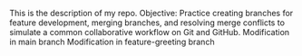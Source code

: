 This is the description of my repo.
Objective: Practice creating branches for feature development, merging branches, and resolving merge conflicts to simulate a common collaborative workflow on Git and GitHub.
Modification in main branch
Modification in feature-greeting branch
